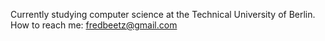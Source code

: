 Currently studying computer science at the Technical University of Berlin.
How to reach me: fredbeetz@gmail.com
